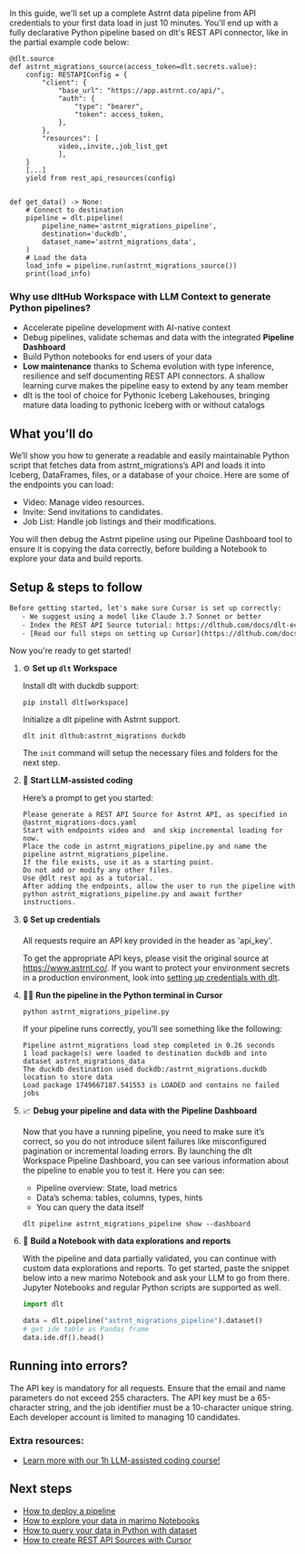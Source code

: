 In this guide, we'll set up a complete Astrnt data pipeline from API credentials to your first data load in just 10 minutes. You'll end up with a fully declarative Python pipeline based on dlt's REST API connector, like in the partial example code below:

```python-outcome
@dlt.source
def astrnt_migrations_source(access_token=dlt.secrets.value):
    config: RESTAPIConfig = {
        "client": {
            "base_url": "https://app.astrnt.co/api/",
            "auth": {
                "type": "bearer",
                "token": access_token,
            },
        },
        "resources": [
            video,,invite,,job_list_get
            ],
    }
    [...]
    yield from rest_api_resources(config)


def get_data() -> None:
    # Connect to destination
    pipeline = dlt.pipeline(
        pipeline_name='astrnt_migrations_pipeline',
        destination='duckdb',
        dataset_name='astrnt_migrations_data', 
    )
    # Load the data
    load_info = pipeline.run(astrnt_migrations_source())
    print(load_info) 
```

### Why use dltHub Workspace with LLM Context to generate Python pipelines?

- Accelerate pipeline development with AI-native context
- Debug pipelines, validate schemas and data with the integrated **Pipeline Dashboard**
- Build Python notebooks for end users of your data
- **Low maintenance** thanks to Schema evolution with type inference, resilience and self documenting REST API connectors. A shallow learning curve makes the pipeline easy to extend by any team member
- dlt is the tool of choice for Pythonic Iceberg Lakehouses, bringing mature data loading to pythonic Iceberg with or without catalogs

## What you’ll do

We’ll show you how to generate a readable and easily maintainable Python script that fetches data from astrnt_migrations’s API and loads it into Iceberg, DataFrames, files, or a database of your choice. Here are some of the endpoints you can load:

- Video: Manage video resources.
- Invite: Send invitations to candidates.
- Job List: Handle job listings and their modifications.

You will then debug the Astrnt pipeline using our Pipeline Dashboard tool to ensure it is copying the data correctly, before building a Notebook to explore your data and build reports.

## Setup & steps to follow

```default
Before getting started, let's make sure Cursor is set up correctly:
   - We suggest using a model like Claude 3.7 Sonnet or better
   - Index the REST API Source tutorial: https://dlthub.com/docs/dlt-ecosystem/verified-sources/rest_api/ and add it to context as **@dlt rest api**
   - [Read our full steps on setting up Cursor](https://dlthub.com/docs/dlt-ecosystem/llm-tooling/cursor-restapi#23-configuring-cursor-with-documentation)
```

Now you're ready to get started!

1. ⚙️ **Set up `dlt` Workspace**
    
    Install dlt with duckdb support:
    ```shell
    pip install dlt[workspace]
    ```

    Initialize a dlt pipeline with Astrnt support.
    ```shell
    dlt init dlthub:astrnt_migrations duckdb
    ```

    The `init` command will setup the necessary files and folders for the next step.
    
2. 🤠 **Start LLM-assisted coding**
    
    Here’s a prompt to get you started:
    
    ```prompt
    Please generate a REST API Source for Astrnt API, as specified in @astrnt_migrations-docs.yaml 
    Start with endpoints video and  and skip incremental loading for now. 
    Place the code in astrnt_migrations_pipeline.py and name the pipeline astrnt_migrations_pipeline. 
    If the file exists, use it as a starting point. 
    Do not add or modify any other files. 
    Use @dlt rest api as a tutorial. 
    After adding the endpoints, allow the user to run the pipeline with python astrnt_migrations_pipeline.py and await further instructions.
    ```

    
3. 🔒 **Set up credentials** 
    
    All requests require an API key provided in the header as 'api_key'.
    
    To get the appropriate API keys, please visit the original source at https://www.astrnt.co/.
    If you want to protect your environment secrets in a production environment, look into [setting up credentials with dlt](https://dlthub.com/docs/walkthroughs/add_credentials).
    
4. 🏃‍♀️ **Run the pipeline in the Python terminal in Cursor**
    
    ```shell
    python astrnt_migrations_pipeline.py
    ```
    
    If your pipeline runs correctly, you’ll see something like the following:
    
    ```shell
    Pipeline astrnt_migrations load step completed in 0.26 seconds
    1 load package(s) were loaded to destination duckdb and into dataset astrnt_migrations_data
    The duckdb destination used duckdb:/astrnt_migrations.duckdb location to store data
    Load package 1749667187.541553 is LOADED and contains no failed jobs
    ```
    
5. 📈 **Debug your pipeline and data with the Pipeline Dashboard**

    Now that you have a running pipeline, you need to make sure it’s correct, so you do not introduce silent failures like misconfigured pagination or incremental loading errors. By launching the dlt Workspace Pipeline Dashboard, you can see various information about the pipeline to enable you to test it. Here you can see:
    - Pipeline overview: State, load metrics
    - Data’s schema: tables, columns, types, hints
    - You can query the data itself
    
    ```shell
    dlt pipeline astrnt_migrations_pipeline show --dashboard
    ```
    
6. 🐍 **Build a Notebook with data explorations and reports**

    With the pipeline and data partially validated, you can continue with custom data explorations and reports. To get started, paste the snippet below into a new marimo Notebook and ask your LLM to go from there. Jupyter Notebooks and regular Python scripts are supported as well.

    
    ```python
    import dlt

   data = dlt.pipeline("astrnt_migrations_pipeline").dataset()
   # get ide table as Pandas frame
   data.ide.df().head()
    ```

## Running into errors?

The API key is mandatory for all requests. Ensure that the email and name parameters do not exceed 255 characters. The API key must be a 65-character string, and the job identifier must be a 10-character unique string. Each developer account is limited to managing 10 candidates.

### Extra resources:

- [Learn more with our 1h LLM-assisted coding course!](https://www.youtube.com/watch?v=GGid70rnJuM)

## Next steps

- [How to deploy a pipeline](https://dlthub.com/docs/walkthroughs/deploy-a-pipeline)
- [How to explore your data in marimo Notebooks](https://dlthub.com/docs/general-usage/dataset-access/marimo)
- [How to query your data in Python with dataset](https://dlthub.com/docs/general-usage/dataset-access/dataset)
- [How to create REST API Sources with Cursor](https://dlthub.com/docs/dlt-ecosystem/llm-tooling/cursor-restapi)